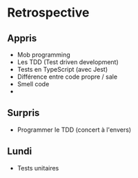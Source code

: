 # Retrospective

## Appris

- Mob programming
- Les TDD (Test driven development)
- Tests en TypeScript (avec Jest)
- Différence entre code propre / sale
- Smell code
- 
## Surpris

- Programmer le TDD (concert à l'envers)

## Lundi

- Tests unitaires
